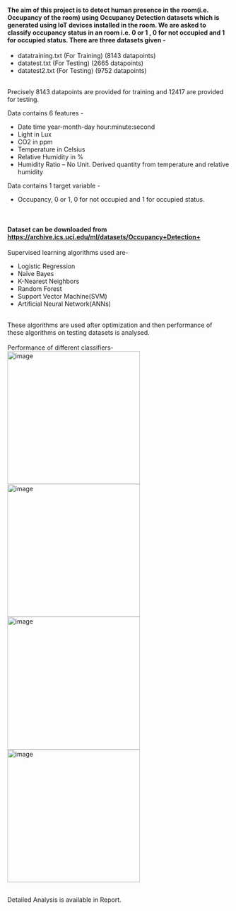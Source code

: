 #### The aim of this project is to detect human presence in the room(i.e. Occupancy of the room) using Occupancy Detection datasets which is generated using IoT devices installed in the room. We are asked to classify occupancy status in an room i.e. 0 or 1 , 0 for not occupied and 1 for occupied status. There are three datasets given -<br />
* datatraining.txt (For Training) (8143 datapoints)
* datatest.txt (For Testing) (2665 datapoints)  
* datatest2.txt (For Testing) (9752 datapoints)
<br />
Precisely 8143 datapoints are provided for training and 12417 are provided for testing.<br />


Data contains 6 features -
<br />
* Date time year-month-day hour:minute:second
* Light in Lux 
* CO2 in ppm
* Temperature in Celsius
* Relative Humidity in % 
* Humidity Ratio – No Unit. Derived quantity from temperature and relative humidity

Data contains 1 target variable -

* Occupancy, 0 or 1, 0 for not occupied and 1 for occupied status.
<br />

#### Dataset can be downloaded from https://archive.ics.uci.edu/ml/datasets/Occupancy+Detection+ <br />
Supervised learning algorithms used are- 
* Logistic Regression
* Naive Bayes
* K-Nearest Neighbors
* Random Forest
* Support Vector Machine(SVM)
* Artificial Neural Network(ANNs) 
<br />
These algorithms are used after optimization and then performance of these algorithms on testing datasets is analysed.  <br />
<br />
Performance of different classifiers- 

<img width="300" alt="image" src="https://user-images.githubusercontent.com/76880411/146670534-e38b34b9-e784-4780-b8aa-aac01ac5994f.png"> 
<img width="300" alt="image" src="https://user-images.githubusercontent.com/76880411/146670618-5be39b78-62e0-4971-b85b-62861d0d9208.png">

<img width="300" alt="image" src="https://user-images.githubusercontent.com/76880411/146670629-22ae7f04-3851-4717-bc55-cba4986cc4ae.png">
<img width="300" alt="image" src="https://user-images.githubusercontent.com/76880411/146670639-9fff851c-a770-4b31-91d2-7c9796568750.png">











<br />Detailed Analysis is available in Report.
